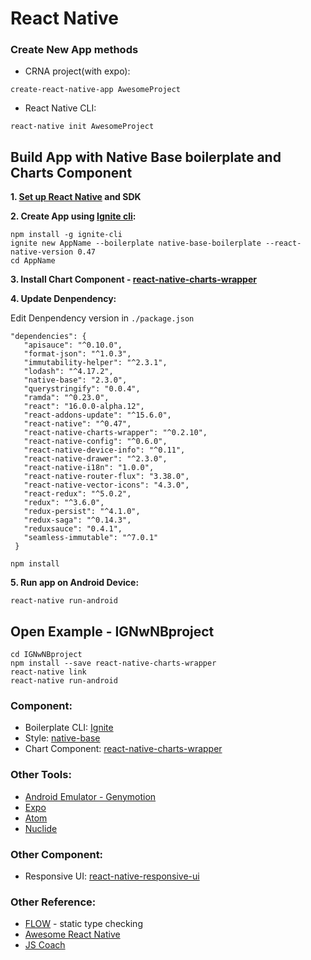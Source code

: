 # React Native
### Create New App methods
- CRNA project(with expo): 
```
create-react-native-app AwesomeProject
```
- React Native CLI:
```
react-native init AwesomeProject	
```

## Build App with Native Base boilerplate and Charts Component
**1. [Set up React Native](https://facebook.github.io/react-native/docs/getting-started.html) and SDK**


**2. Create App using [Ignite cli](https://github.com/infinitered/ignite):**
 ```
 npm install -g ignite-cli
 ignite new AppName --boilerplate native-base-boilerplate --react-native-version 0.47
 cd AppName 
 ```


**3. Install Chart Component - [react-native-charts-wrapper](https://github.com/wuxudong/react-native-charts-wrapper)**
 


**4. Update Denpendency:**

Edit Denpendency version in ```./package.json```
 ```
 "dependencies": {
    "apisauce": "^0.10.0",
    "format-json": "^1.0.3",
    "immutability-helper": "^2.3.1",
    "lodash": "^4.17.2",
    "native-base": "2.3.0",
    "querystringify": "0.0.4",
    "ramda": "^0.23.0",
    "react": "16.0.0-alpha.12",
    "react-addons-update": "^15.6.0",
    "react-native": "^0.47",
    "react-native-charts-wrapper": "^0.2.10",
    "react-native-config": "^0.6.0",
    "react-native-device-info": "^0.11",
    "react-native-drawer": "^2.3.0",
    "react-native-i18n": "1.0.0",
    "react-native-router-flux": "3.38.0",
    "react-native-vector-icons": "4.3.0",
    "react-redux": "^5.0.2",
    "redux": "^3.6.0",
    "redux-persist": "^4.1.0",
    "redux-saga": "^0.14.3",
    "reduxsauce": "0.4.1",
    "seamless-immutable": "^7.0.1"
  }
 ```
 ```
 npm install 
 ```
 
 
**5. Run app on Android Device:**
 ```
 react-native run-android
 ```

## Open Example - **IGNwNBproject**
```
cd IGNwNBproject
npm install --save react-native-charts-wrapper
react-native link
react-native run-android
```

### Component: 
* Boilerplate CLI:  [Ignite](https://github.com/infinitered/ignite)
* Style:  [native-base](https://nativebase.io/)
* Chart Component:  [react-native-charts-wrapper](https://github.com/wuxudong/react-native-charts-wrapper)


### Other Tools:
* [Android Emulator - Genymotion](https://www.genymotion.com/)
* [Expo](https://expo.io/)
* [Atom](https://atom.io/)
* [Nuclide](https://nuclide.io/)

### Other Component:

* Responsive UI: [react-native-responsive-ui](https://github.com/wcandillon/react-native-responsive-ui)

### Other Reference:
* [FLOW](https://flow.org/) - static type checking 
* [Awesome React Native](http://www.awesome-react-native.com/#backend)
* [JS Coach](https://js.coach/react-native?sort=popular)
